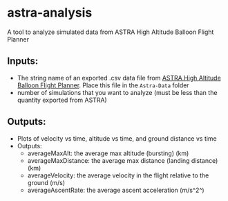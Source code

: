 # astra-analysis
A tool to analyze simulated data from ASTRA High Altitude Balloon Flight Planner

## Inputs:
- The string name of an exported .csv data file from [ASTRA High Altitude Balloon Flight Planner](http://astra-planner.soton.ac.uk/). Place this file in the `Astra-Data` folder
- number of simulations that you want to analyze (must be less than the quantity exported from ASTRA)

## Outputs:
- Plots of velocity vs time, altitude vs time, and ground distance vs time
- Outputs:
    - averageMaxAlt: the average max altitude (bursting) (km)
    - averageMaxDistance: the average max distance (landing distance) (km)
    - averageVelocity: the average velocity in the flight relative to the ground (m/s)
    - averageAscentRate: the average ascent acceleration  (m/s^2^)

